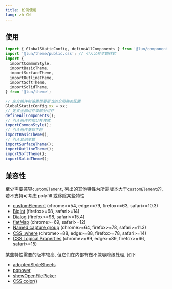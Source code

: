 ```yaml
---
title: 如何使用
lang: zh-CN
---
```


## 使用

```js
import { GlobalStaticConfig, defineAllComponents } from '@lun/components';
import '@lun/theme/public.css'; // 引入公共主题样式
import {
  importCommonStyle,
  importBasicTheme,
  importSurfaceTheme,
  importOutlineTheme,
  importSoftTheme,
  importSolidTheme,
} from '@lun/theme';

// 定义组件前设置想要更改的全局静态配置
GlobalStaticConfig.xx = xx;
// 定义全部组件或部分组件
defineAllComponents();
// 引入组件内部公共样式
importCommonStyle();
// 引入组件基础主题
importBasicTheme();
// 引入其他主题
importSurfaceTheme();
importOutlineTheme();
importSoftTheme();
importSolidTheme();
```

## 兼容性

至少需要兼容`customElement`, 列出的其他特性为所需版本大于`customElement`的, 若不支持可考虑 polyfill 或移除某些特性

- [customElement](https://caniuse.com/?search=customElement) (chrome>=54, edge>=79, firefox>=63, safari>=10.3)
- [BigInt](https://caniuse.com/?search=BigInt) (firefox>=68, safari>=14)
- [Dialog](https://caniuse.com/?search=Dialog) (firefox>=98, safari>=15.4)
- [flatMap](https://caniuse.com/?search=flatMap) (chrome>=69, safari>=12)
- [Named capture group](https://caniuse.com/?search=Named%20capture%20group) (chrome>=64, firefox>=78, safari>=11.3)
- [CSS :where](https://caniuse.com/?search=where) (chrome>=88, edge>=88, firefox>=78, safari>=14)
- [CSS Logical Properties](https://caniuse.com/?search=CSS%20Logical%20Properties) (chrome>=89, edge>=89, firefox>=66, safari>=15)

某些特性需要的版本较高, 但它们在内部有做不兼容降级处理, 如下

- [adoptedStyleSheets](https://caniuse.com/?search=adoptedStyleSheets)
- [popover](https://caniuse.com/?search=popover)
- [showOpenFilePicker](https://caniuse.com/?search=showOpenFilePicker)
- [CSS color()](https://caniuse.com/?search=display%20p3)
